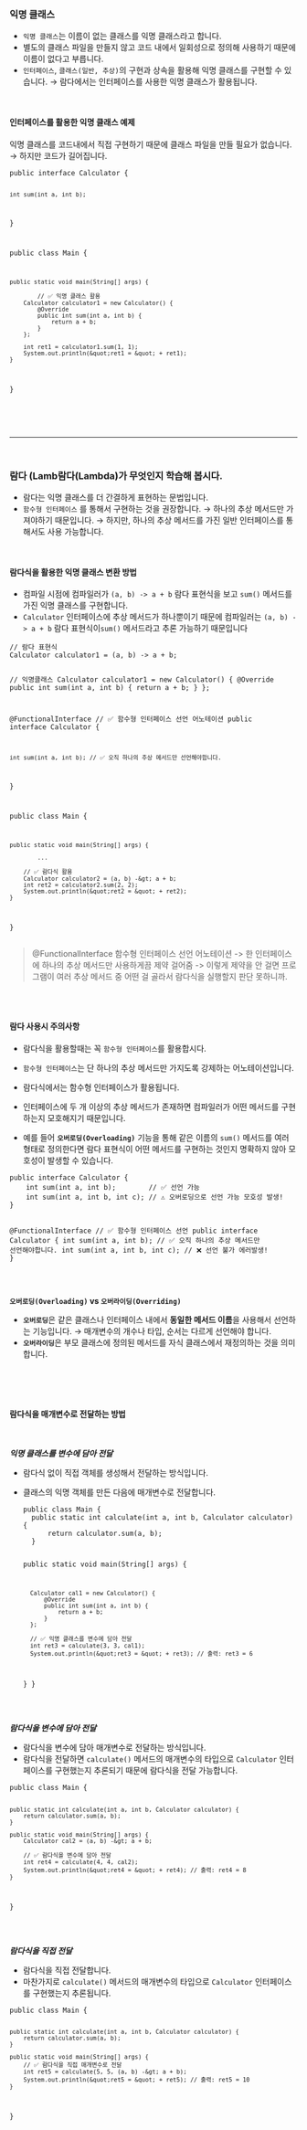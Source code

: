 <h3 id="익명-클래스">익명 클래스</h3>
<ul>
<li><code>익명 클래스</code>는 이름이 없는 클래스를 익명 클래스라고 합니다.</li>
<li>별도의 클래스 파일을 만들지 않고 코드 내에서 일회성으로 정의해 사용하기 때문에 이름이 없다고 부릅니다.</li>
<li><code>인터페이스</code>, <code>클래스(일반, 추상)</code>의 구현과 상속을 활용해 익명 클래스를 구현할 수 있습니다.
→ 람다에서는 인터페이스를 사용한 익명 클래스가 활용됩니다.</li>
</ul>
<br />

<h4 id="인터페이스를-활용한-익명-클래스-예제">인터페이스를 활용한 익명 클래스 예제</h4>
<p>익명 클래스를 코드내에서 직접 구현하기 때문에 클래스 파일을 만들 필요가 없습니다.
→ 하지만 코드가 길어집니다.</p>
<pre><code class="language-java">public interface Calculator {

    int sum(int a, int b);
}


public class Main {

    public static void main(String[] args) {

            // ✅ 익명 클래스 활용
        Calculator calculator1 = new Calculator() {
            @Override
            public int sum(int a, int b) {
                return a + b;
            }
        };

        int ret1 = calculator1.sum(1, 1);
        System.out.println(&quot;ret1 = &quot; + ret1);
    }
}</code></pre>
<br />
<br />

<hr />
<br />

<h3 id="람다-lamb람다lambda가-무엇인지-학습해-봅시다">람다 (Lamb<strong>람다(Lambda)가 무엇인지 학습해 봅시다.</strong></h3>
<ul>
<li>람다는 익명 클래스를 더 간결하게 표현하는 문법입니다.</li>
<li><code>함수형 인터페이스</code> 를 통해서 구현하는 것을 권장합니다.
→ 하나의 추상 메서드만 가져야하기 때문입니다.
→ 하지만, 하나의 추상 메서드를 가진 일반 인터페이스를 통해서도 사용 가능합니다.</li>
</ul>
<br />

<h4 id="람다식을-활용한-익명-클래스-변환-방법">람다식을 활용한 익명 클래스 변환 방법</h4>
<ul>
<li>컴파일 시점에 컴파일러가 <code>(a, b) -&gt; a + b</code> 람다 표현식을 보고 <code>sum()</code> 메서드를 가진 익명 클래스를 구현합니다.</li>
<li><code>Calculator</code> 인터페이스에 추상 메서드가 하나뿐이기 때문에 컴파일러는 <code>(a, b) -&gt; a + b</code> 람다 표현식이<code>sum()</code> 메서드라고 추론 가능하기 때문입니다</li>
</ul>
<pre><code class="language-java">// 람다 표현식
Calculator calculator1 = (a, b) -&gt; a + b;

// 익명클래스
Calculator calculator1 = new Calculator() {
        @Override
        public int sum(int a, int b) {
                return a + b;
        }
};


@FunctionalInterface // ✅ 함수형 인터페이스 선언 어노테이션
public interface Calculator {

    int sum(int a, int b); // ✅ 오직 하나의 추상 메서드만 선언해야합니다.
}


public class Main {

    public static void main(String[] args) {

            ...

        // ✅ 람다식 활용
        Calculator calculator2 = (a, b) -&gt; a + b;
        int ret2 = calculator2.sum(2, 2);
        System.out.println(&quot;ret2 = &quot; + ret2);
    }
}</code></pre>
<blockquote>
<p>@FunctionalInterface
함수형 인터페이스 선언 어노테이션
-&gt; 한 인터페이스에 하나의 추상 메서드만 사용하게끔 제약 걸어줌
-&gt; 이렇게 제약을 안 걸면 프로그램이 여러 추상 메서드 중 어떤 걸 골라서 람다식을 실행할지 판단 못하니까.</p>
</blockquote>
<br />
<br />

<h4 id="람다-사용시-주의사항">람다 사용시 주의사항</h4>
<ul>
<li><p>람다식을 활용할때는 꼭 <code>함수형 인터페이스</code>를 활용합시다.</p>
</li>
<li><p><code>함수형 인터페이스</code>는 단 하나의 추상 메서드만 가지도록 강제하는 어노테이션입니다.</p>
</li>
<li><p>람다식에서는 함수형 인터페이스가 활용됩니다.</p>
</li>
<li><p>인터페이스에 두 개 이상의 추상 메서드가 존재하면 컴파일러가 어떤  메서드를 구현하는지 모호해지기 때문입니다.</p>
</li>
<li><p>예를 들어 <strong><code>오버로딩(Overloading)</code></strong> 기능을 통해 같은 이름의 <code>sum()</code> 메서드를 여러 형태로 정의한다면 람다 표현식이 어떤 메서드를 구현하는 것인지 명확하지 않아 모호성이 발생할 수 있습니다.</p>
</li>
</ul>
<pre><code class="language-java">public interface Calculator {
    int sum(int a, int b);        // ✅ 선언 가능
    int sum(int a, int b, int c); // ⚠️ 오버로딩으로 선언 가능 모호성 발생!
}


@FunctionalInterface // ✅ 함수형 인터페이스 선언
public interface Calculator {
    int sum(int a, int b); // ✅ 오직 하나의 추상 메서드만 선언해야합니다.
    int sum(int a, int b, int c); // ❌ 선언 불가 에러발생!
}</code></pre>
<br />

<p><strong><code>오버로딩(Overloading)</code> vs <code>오버라이딩(Overriding)</code></strong> </p>
<ul>
<li><strong><code>오버로딩</code></strong>은 같은 클래스나 인터페이스 내에서 <strong>동일한 메서드 이름</strong>을 사용해서 선언하는 기능입니다.
→  매개변수의 개수나 타입, 순서는 다르게 선언해야 합니다.</li>
<li><strong><code>오버라이딩</code></strong>은 부모 클래스에 정의된 메서드를 자식 클래스에서 재정의하는 것을 의미합니다.</li>
</ul>
<br />
<br />
<br />


<h4 id="람다식을-매개변수로-전달하는-방법">람다식을 매개변수로 전달하는 방법</h4>
<br />

<p><strong><em>익명 클래스를 변수에 담아 전달</em></strong></p>
<ul>
<li><p>람다식 없이 직접 객체를 생성해서 전달하는 방식입니다.</p>
</li>
<li><p>클래스의 익명 객체를 만든 다음에 매개변수로 전달합니다.</p>
<pre><code class="language-java">public class Main {
  public static int calculate(int a, int b, Calculator calculator) {
      return calculator.sum(a, b);
  }

  public static void main(String[] args) {

      Calculator cal1 = new Calculator() {
          @Override
          public int sum(int a, int b) {
              return a + b;
          }
      };

      // ✅ 익명 클래스를 변수에 담아 전달
      int ret3 = calculate(3, 3, cal1);
      System.out.println(&quot;ret3 = &quot; + ret3); // 출력: ret3 = 6
  }
}</code></pre>
</li>
</ul>
<br />


<p><strong><em>람다식을 변수에 담아 전달</em></strong></p>
<ul>
<li>람다식을 변수에 담아 매개변수로 전달하는 방식입니다.</li>
<li>람다식을 전달하면 <code>calculate()</code> 메서드의  매개변수의 타입으로 <code>Calculator</code> 인터페이스를 구현했는지 추론되기 때문에 람다식을 전달 가능합니다.</li>
</ul>
<pre><code class="language-java">public class Main {

    public static int calculate(int a, int b, Calculator calculator) {
        return calculator.sum(a, b);
    }

    public static void main(String[] args) {
        Calculator cal2 = (a, b) -&gt; a + b;

        // ✅ 람다식을 변수에 담아 전달
        int ret4 = calculate(4, 4, cal2);
        System.out.println(&quot;ret4 = &quot; + ret4); // 출력: ret4 = 8
    }
}</code></pre>
<br />

<p><strong><em>람다식을 직접 전달</em></strong></p>
<ul>
<li>람다식을 직접 전달합니다.</li>
<li>마찬가지로 <code>calculate()</code> 메서드의  매개변수의 타입으로 <code>Calculator</code> 인터페이스를 구현했는지 추론됩니다.</li>
</ul>
<pre><code class="language-java">public class Main {

    public static int calculate(int a, int b, Calculator calculator) {
        return calculator.sum(a, b);
    }

    public static void main(String[] args) {
        // ✅ 람다식을 직접 매개변수로 전달
        int ret5 = calculate(5, 5, (a, b) -&gt; a + b);
        System.out.println(&quot;ret5 = &quot; + ret5); // 출력: ret5 = 10
    }
}</code></pre>